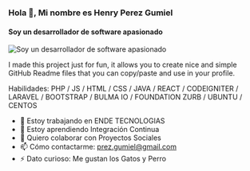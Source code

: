 ### Hola 👋, Mi nombre es Henry Perez Gumiel
#### Soy un desarrollador de software apasionado
![Soy un desarrollador de software apasionado](https://buy.ham-let.com/pub/static/frontend/Codazon/fastest_food_drink/en_US/css/source/layout/webkul/images/page-banner.jpg)

I made this project just for fun, it allows you to create nice and simple GitHub Readme files that you can copy/paste and use in your profile.

Habilidades: PHP  / JS / HTML / CSS / JAVA / REACT / CODEIGNITER / LARAVEL / BOOTSTRAP / BULMA IO / FOUNDATION ZURB / UBUNTU / CENTOS

- 🔭 Estoy trabajando en ENDE TECNOLOGIAS 
- 🌱 Estoy aprendiendo Integración Continua 
- 👯 Quiero colaborar con Proyectos Sociales 
- 📫 Cómo contactarme: prez.gumiel@gmail.com 
- ⚡ Dato curioso: Me gustan los Gatos y Perro 






<!-- ### Hola 👋, Mi nombre es Henry Perez Gumiel
#### Soy un desarrollador de software apasionado
![I am GitHub Readme Generator's creator](https://arturssmirnovs.github.io/github-profile-readme-generator/images/banner.png)

I made this project just for fun, it allows you to create nice and simple GitHub Readme files that you can copy/paste and use in your profile.

Habilidades: VUE JS / REACT / JS / HTML / CSS

- 🔭 Estoy trabajando en this page. 


[<img src='https://cdn.jsdelivr.net/npm/simple-icons@3.0.1/icons/github.svg' alt='github' height='40'>](https://github.com/gumiel)  

![GitHub streak stats](https://github-readme-streak-stats.herokuapp.com/?user=gumiel)  

![Profile views](https://gpvc.arturio.dev/gumiel)  -->
<!--

**gumiel/gumiel** is a ✨ _special_ ✨ repository because its `README.md` (this file) appears on your GitHub profile.

Here are some ideas to get you started:

- 🔭 I’m currently working on ...
- 🌱 I’m currently learning ...
- 👯 I’m looking to collaborate on ...
- 🤔 I’m looking for help with ...
- 💬 Ask me about ...
- 📫 How to reach me: ...
- 😄 Pronouns: ...
- ⚡ Fun fact: ...
-->
